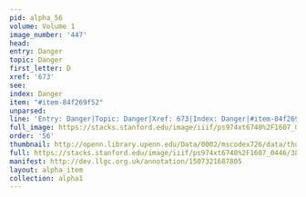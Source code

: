 ```yaml
---
pid: alpha_56
volume: Volume 1
image_number: '447'
head: 
entry: Danger
topic: Danger
first_letter: D
xref: '673'
see: 
index: Danger
item: "#item-84f269f52"
unparsed: 
line: 'Entry: Danger|Topic: Danger|Xref: 673|Index: Danger|#item-84f269f52'
full_image: https://stacks.stanford.edu/image/iiif/ps974xt6740%2F1607_0446/full/full/0/default.jpg
order: '56'
thumbnail: http://openn.library.upenn.edu/Data/0002/mscodex726/data/thumb/1607_0446_thumb.jpg
full: https://stacks.stanford.edu/image/iiif/ps974xt6740%2F1607_0446/385,2777,3022,558/full/0/default.jpg
manifest: http://dev.llgc.org.uk/annotation/1507321687805
layout: alpha_item
collection: alpha1
---
```

